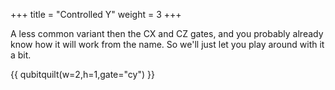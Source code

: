 +++
title = "Controlled Y"
weight = 3
+++

A less common variant then the CX and CZ gates,
and you probably already know how it will work from the name.
So we'll just let you play around with it a bit.

{{ qubitquilt(w=2,h=1,gate="cy") }}

